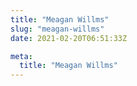 ```yaml
---
title: "Meagan Willms"
slug: "meagan-willms"
date: 2021-02-20T06:51:33Z

meta:
  title: "Meagan Willms"
---
```


